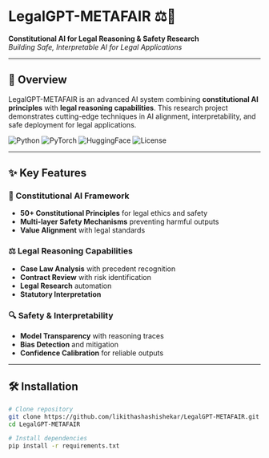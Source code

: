 # LegalGPT-METAFAIR ⚖️🤖

**Constitutional AI for Legal Reasoning & Safety Research**  
*Building Safe, Interpretable AI for Legal Applications*

---

## 🚀 Overview

LegalGPT-METAFAIR is an advanced AI system combining **constitutional AI principles** with **legal reasoning capabilities**. This research project demonstrates cutting-edge techniques in AI alignment, interpretability, and safe deployment for legal applications.

![Python](https://img.shields.io/badge/Python-3.8%2B-blue)
![PyTorch](https://img.shields.io/badge/PyTorch-2.0+-red)
![HuggingFace](https://img.shields.io/badge/HuggingFace-Transformers-yellow)
![License](https://img.shields.io/badge/License-MIT-green)

---

## ✨ Key Features

### 🧠 Constitutional AI Framework
- **50+ Constitutional Principles** for legal ethics and safety
- **Multi-layer Safety Mechanisms** preventing harmful outputs
- **Value Alignment** with legal standards

### ⚖️ Legal Reasoning Capabilities
- **Case Law Analysis** with precedent recognition
- **Contract Review** with risk identification
- **Legal Research** automation
- **Statutory Interpretation**

### 🔍 Safety & Interpretability
- **Model Transparency** with reasoning traces
- **Bias Detection** and mitigation
- **Confidence Calibration** for reliable outputs

---

## 🛠️ Installation

```bash
# Clone repository
git clone https://github.com/likithashashishekar/LegalGPT-METAFAIR.git
cd LegalGPT-METAFAIR

# Install dependencies
pip install -r requirements.txt
